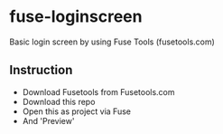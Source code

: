 # fuse-loginscreen
Basic login screen by using Fuse Tools (fusetools.com)

## Instruction
- Download Fusetools from Fusetools.com
- Download this repo
- Open this as project via Fuse
- And 'Preview'

